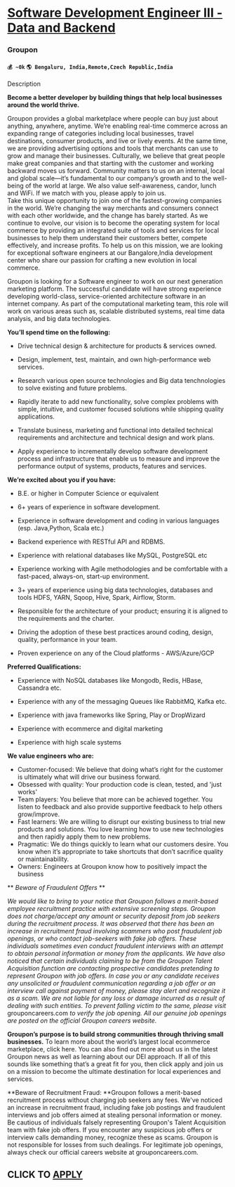 # [Software Development Engineer III - Data and Backend](https://www.remotewlb.com/apply/software-development-engineer-iii-data-and-backend)  
### Groupon  
#### `💰 ~0k` `🌎 Bengaluru, India,Remote,Czech Republic,India`  

Description

**Become a better developer by building things that help local businesses around the world thrive.**

Groupon provides a global marketplace where people can buy just about anything, anywhere, anytime. We’re enabling real-time commerce across an expanding range of categories including local businesses, travel destinations, consumer products, and live or lively events. At the same time, we are providing advertising options and tools that merchants can use to grow and manage their businesses. Culturally, we believe that great people make great companies and that starting with the customer and working backward moves us forward. Community matters to us on an internal, local and global scale—it’s fundamental to our company’s growth and to the well-being of the world at large. We also value self-awareness, candor, lunch and WiFi. If we match with you, please apply to join us.  
Take this unique opportunity to join one of the fastest-growing companies in the world. We’re changing the way merchants and consumers connect with each other worldwide, and the change has barely started. As we continue to evolve, our vision is to become the operating system for local commerce by providing an integrated suite of tools and services for local businesses to help them understand their customers better, compete effectively, and increase profits. To help us on this mission, we are looking for exceptional software engineers at our Bangalore,India development center who share our passion for crafting a new evolution in local commerce.  
  
Groupon is looking for a Software engineer to work on our next generation marketing platform. The successful candidate will have strong experience developing world-class, service-oriented architecture software in an internet company. As part of the computational marketing team, this role will work on various areas such as, scalable distributed systems, real time data analysis, and big data technologies.

 **You’ll spend time on the following:**

  * Drive technical design & architecture for products & services owned.

  * Design, implement, test, maintain, and own high-performance web services.

  * Research various open source technologies and Big data tenchnologies to solve existing and future problems.

  * Rapidly iterate to add new functionality, solve complex problems with simple, intuitive, and customer focused solutions while shipping quality applications.

  * Translate business, marketing and functional into detailed technical requirements and architecture and technical design and work plans.

  * Apply experience to incrementally develop software development process and infrastructure that enable us to measure and improve the performance output of systems, products, features and services.

  
 **We’re excited about you if you have:**

  * B.E. or higher in Computer Science or equivalent
  * 6+ years of experience in software development.
  * Experience in software development and coding in various languages (esp. Java,Python, Scala etc.)
  * Backend experience with RESTful API and RDBMS.

  * Experience with relational databases like MySQL, PostgreSQL etc

  * Experience working with Agile methodologies and be comfortable with a fast-paced, always-on, start-up environment.

  * 3+ years of experience using big data technologies, databases and tools HDFS, YARN, Sqoop, Hive, Spark, Airflow, Storm.

  * Responsible for the architecture of your product; ensuring it is aligned to the requirements and the charter.

  * Driving the adoption of these best practices around coding, design, quality, performance in your team.

  * Proven experience on any of the Cloud platforms - AWS/Azure/GCP

  
 **Preferred Qualifications:**

  * Experience with NoSQL databases like Mongodb, Redis, HBase, Cassandra etc.

  * Experience with any of the messaging Queues like RabbitMQ, Kafka etc.

  * Experience with java frameworks like Spring, Play or DropWizard

  * Experience with ecommerce and digital marketing

  * Experience with high scale systems

 **We value engineers who are:**

  * Customer-focused: We believe that doing what’s right for the customer is ultimately what will drive our business forward.
  * Obsessed with quality: Your production code is clean, tested, and 'just works'
  * Team players: You believe that more can be achieved together. You listen to feedback and also provide supportive feedback to help others grow/improve.
  * Fast learners: We are willing to disrupt our existing business to trial new products and solutions. You love learning how to use new technologies and then rapidly apply them to new problems.
  * Pragmatic: We do things quickly to learn what our customers desire. You know when it’s appropriate to take shortcuts that don’t sacrifice quality or maintainability.
  * Owners: Engineers at Groupon know how to positively impact the business

 ** _Beware of Fraudulent Offers_ **

_We would like to bring to your notice that Groupon follows a merit-based employee recruitment practice with extensive screening steps. Groupon does not charge/accept any amount or security deposit from job seekers during the recruitment process. It was observed that there has been an increase in recruitment fraud involving scammers who post fraudulent job openings, or who contact job-seekers with fake job offers. These individuals sometimes even conduct fraudulent interviews with an attempt to obtain personal information or money from the applicants. We have also noticed that certain individuals claiming to be from the Groupon Talent Acquisition function are contacting prospective candidates pretending to represent Groupon with job offers. In case you or any candidate receives any unsolicited or fraudulent communication regarding a job offer or an interview call against payment of money, please stay alert and recognize it as a scam. We are not liable for any loss or damage incurred as
a result of dealing with such entities. To prevent falling victim to the same, please visit_ grouponcareers.com _to verify the job opening. All our genuine job openings are posted on the official Groupon careers website._

**Groupon’s purpose is to build strong communities through thriving small businesses.** To learn more about the world’s largest local ecommerce marketplace, click here. You can also find out more about us in the latest Groupon news as well as learning about our DEI approach. If all of this sounds like something that’s a great fit for you, then click apply and join us on a mission to become the ultimate destination for local experiences and services.

 **Beware of Recruitment Fraud: **Groupon follows a merit-based recruitment process without charging job seekers any fees. We've noticed an increase in recruitment fraud, including fake job postings and fraudulent interviews and job offers aimed at stealing personal information or money. Be cautious of individuals falsely representing Groupon's Talent Acquisition team with fake job offers. If you encounter any suspicious job offers or interview calls demanding money, recognize these as scams. Groupon is not responsible for losses from such dealings. For legitimate job openings, always check our official careers website at grouponcareers.com.

  
## CLICK TO [APPLY](https://www.remotewlb.com/apply/software-development-engineer-iii-data-and-backend)

